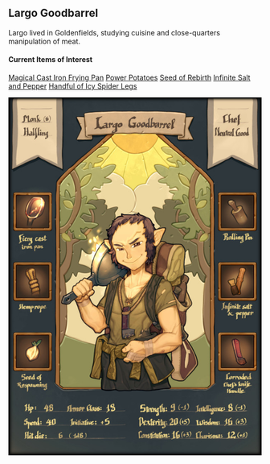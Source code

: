 <!-- TITLE: Largo -->
<!-- SUBTITLE: The Chef -->

## Largo Goodbarrel
Largo lived in Goldenfields, studying cuisine and close-quarters manipulation of meat.

#### Current Items of Interest
[Magical Cast Iron Frying Pan](items/cast-iron-pan)
[Power Potatoes](items/power-potatoes)
[Seed of Rebirth](items/rebirth-seed)
[Infinite Salt and Pepper](items/salt-pepper)
[Handful of Icy Spider Legs](items/icy-spider-legs)

![Largo](/uploads/largo.jpg "Largo")